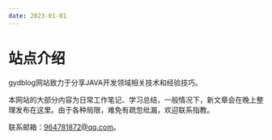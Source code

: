 ```yaml
---
date: 2023-01-01
---
```


# 站点介绍
gydblog网站致力于分享JAVA开发领域相关技术和经验技巧。

本网站的大部分内容为日常工作笔记、学习总结，一般情况下，新文章会在晚上整理发布在这里。由于各种局限，难免有疏忽纰漏，欢迎联系指教。  

联系邮箱：964781872@qq.com。